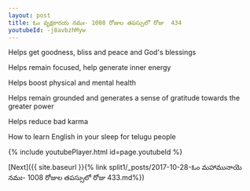 ```yaml
---
layout: post
title: ఓం వృక్షకారయ నమః- 1008 రోజుల తపస్సులో రోజు  434
youtubeId: -j8avbzhMyw
---
```

 
 
Helps get goodness, bliss and peace and God's blessings
 
Helps remain focused, help generate inner energy 
 
Helps boost physical and mental health 
 
Helps remain grounded and generates a sense of gratitude towards the greater power 
 
Helps reduce bad karma
 
How to learn English in your sleep for telugu people
 
 
 
 


{% include youtubePlayer.html id=page.youtubeId %}
 
[Next]({{ site.baseurl }}{% link split1/_posts/2017-10-28-ఓం మహామునాయె నమః- 1008 రోజుల తపస్సులో రోజు  433.md%})
 
